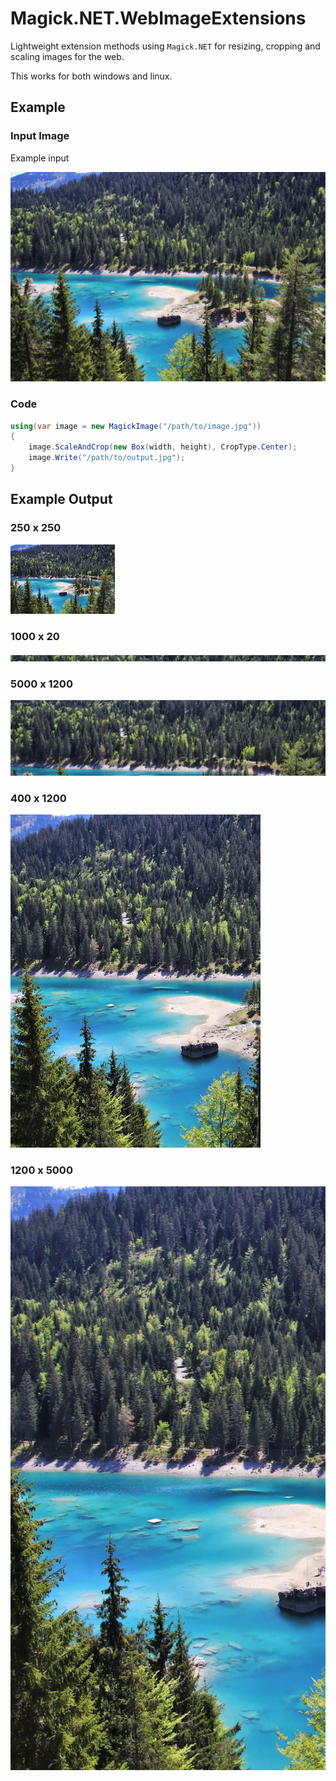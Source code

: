 # Magick.NET.WebImageExtensions

Lightweight extension methods using `Magick.NET` for resizing, cropping and scaling images for the web.

This works for both windows and linux.

## Example

### Input Image

Example input

![](./tests/Magick.NET.WebImageExtensions.Integration.Tests/test-images/alpine-lake_1920.jpg)

### Code



```c#
using(var image = new MagickImage("/path/to/image.jpg"))
{
    image.ScaleAndCrop(new Box(width, height), CropType.Center);
    image.Write("/path/to/output.jpg");
}
```

## Example Output

### 250 x 250

![](./tests/Magick.NET.WebImageExtensions.Integration.Tests/test-images/expected-output/alpine-lake_250x250.jpg)

### 1000 x 20

![](./tests/Magick.NET.WebImageExtensions.Integration.Tests/test-images/expected-output/alpine-lake_1000x20.jpg)

### 5000 x 1200

![](./tests/Magick.NET.WebImageExtensions.Integration.Tests/test-images/expected-output/alpine-lake_5000x1200.jpg)

### 400 x 1200

![](./tests/Magick.NET.WebImageExtensions.Integration.Tests/test-images/expected-output/alpine-lake_400x1200.jpg)

### 1200 x 5000

![](./tests/Magick.NET.WebImageExtensions.Integration.Tests/test-images/expected-output/alpine-lake_1200x5000.jpg)